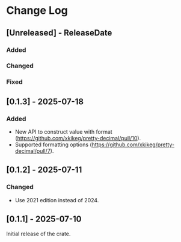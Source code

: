 # Change Log

## [Unreleased] - ReleaseDate

### Added

### Changed

### Fixed

## [0.1.3] - 2025-07-18

### Added

* New API to construct value with format (https://github.com/xkikeg/pretty-decimal/pull/10).
* Supported formatting options (https://github.com/xkikeg/pretty-decimal/pull/7).

## [0.1.2] - 2025-07-11

### Changed

* Use 2021 edition instead of 2024.

## [0.1.1] - 2025-07-10

Initial release of the crate.
